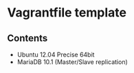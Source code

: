 Vagrantfile template
====

## Contents

* Ubuntu 12.04 Precise 64bit
* MariaDB 10.1 (Master/Slave replication)
